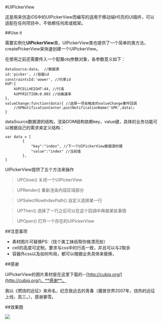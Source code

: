 #UIPickerView

这是用来仿造iOS中的UIPickerView而编写的适用于移动端H5页的UI插件，可以适配在任何项目中，不依赖任何库或框架。

##Use it

需要实例化**UIPickerView**类，UIPickerView类也提供了一个简单的类方法，createPickerView来快速创建一个UIPickerView。

在使用之前还需要传入一个配置obj参数对象，各参数意义如下：

	dataSource:data,  //数据源
	id:'picker', //容器id
	constraintsId:'wower', //约束id
	kUP:{
		kUPCELLHEIGHT:44, //行高
		kUPFRICTION:0.003 //动画速率
	},
	valueChange:function(data){ //选择一项会触发的valueChange事件回调
		//UPNotificationCenter.postNotificationName('UPK',data);
	}

dataSource数据源的结构，渲染DOM结构依赖key，value键，具体的业务功能可以根据自己的需求来定义结构：

	var data = [
			{
				"key":"index", //下一个UIPickerView数据源的键
				"value":"index" //当前值
			},
	]

UIPickerView提供了五个方法来操作

>UPClose() 关闭一个UIPickerView

>UPRender() 重新渲染内容区域部分

>UPSelectRowIndexPath() 自定义选择某一行

>UPThen() 选择了一行之后可以在这个回调中再做某些事情

>UPOpen() 打开一个存在的UIPickerView

##注意事项

* 素材图片可替换PS:（找个美工妹纸帮你做漂亮些）
* cell的高度可定制，要求与css中的行高一致，并且可以与2取余
* 容器外css以及如何布局，都可以根据业务具体来替换，

##感谢

UIPickerView的图片素材是在这里下载的--[http://cubiq.org/](http://cubiq.org/)，**感谢**。

我以《燃烧的远征》来命名，纪念我远去的青春（魔兽世界2007年，烧热的远征上线，高三。），感谢暴雪。

##效果图

![](http://websources.qiniudn.com/img/UIPickerView.png)


